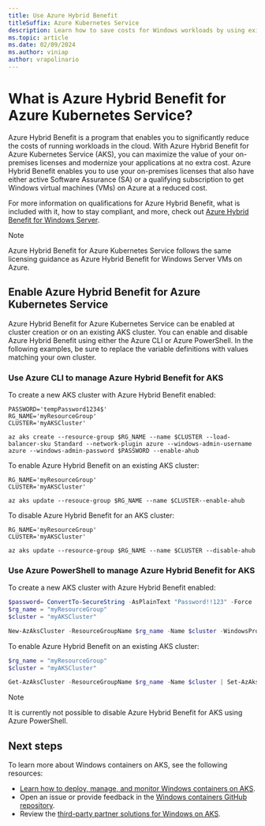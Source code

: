 ```yaml
---
title: Use Azure Hybrid Benefit
titleSuffix: Azure Kubernetes Service
description: Learn how to save costs for Windows workloads by using existing Windows Server licenses on Azure Kubernetes Service.
ms.topic: article
ms.date: 02/09/2024
ms.author: viniap
author: vrapolinario
---
```


# What is Azure Hybrid Benefit for Azure Kubernetes Service?

Azure Hybrid Benefit is a program that enables you to significantly reduce the costs of running workloads in the cloud. With Azure Hybrid Benefit for Azure Kubernetes Service (AKS), you can maximize the value of your on-premises licenses and modernize your applications at no extra cost. Azure Hybrid Benefit enables you to use your on-premises licenses that also have either active Software Assurance (SA) or a qualifying subscription to get Windows virtual machines (VMs) on Azure at a reduced cost.

For more information on qualifications for Azure Hybrid Benefit, what is included with it, how to stay compliant, and more, check out [Azure Hybrid Benefit for Windows Server](/azure/virtual-machines/windows/hybrid-use-benefit-licensing).

>[!Note]
>Azure Hybrid Benefit for Azure Kubernetes Service follows the same licensing guidance as Azure Hybrid Benefit for Windows Server VMs on Azure.

## Enable Azure Hybrid Benefit for Azure Kubernetes Service

Azure Hybrid Benefit for Azure Kubernetes Service can be enabled at cluster creation or on an existing AKS cluster. You can enable and disable Azure Hybrid Benefit using either the Azure CLI or Azure PowerShell. In the following examples, be sure to replace the variable definitions with values matching your own cluster.

### Use Azure CLI to manage Azure Hybrid Benefit for AKS

To create a new AKS cluster with Azure Hybrid Benefit enabled:

```azurecli
PASSWORD='tempPassword1234$'
RG_NAME='myResourceGroup'
CLUSTER='myAKSCluster'

az aks create --resource-group $RG_NAME --name $CLUSTER --load-balancer-sku Standard --network-plugin azure --windows-admin-username azure --windows-admin-password $PASSWORD --enable-ahub
```

To enable Azure Hybrid Benefit on an existing AKS cluster:

```azurecli
RG_NAME='myResourceGroup'
CLUSTER='myAKSCluster'

az aks update --resouce-group $RG_NAME --name $CLUSTER--enable-ahub
```

To disable Azure Hybrid Benefit for an AKS cluster:

```azurecli
RG_NAME='myResourceGroup'
CLUSTER='myAKSCluster'

az aks update --resource-group $RG_NAME --name $CLUSTER --disable-ahub
```

### Use Azure PowerShell to manage Azure Hybrid Benefit for AKS

To create a new AKS cluster with Azure Hybrid Benefit enabled:

```powershell
$password= ConvertTo-SecureString -AsPlainText "Password!!123" -Force
$rg_name = "myResourceGroup"
$cluster = "myAKSCluster"

New-AzAksCluster -ResourceGroupName $rg_name -Name $cluster -WindowsProfileAdminUserName azureuser -WindowsProfileAdminUserPassword $cred -NetworkPlugin azure -NodeVmSetType VirtualMachineScaleSets --EnableAHUB
```

To enable Azure Hybrid Benefit on an existing AKS cluster:

```powershell
$rg_name = "myResourceGroup"
$cluster = "myAKSCluster"

Get-AzAksCluster -ResourceGroupName $rg_name -Name $cluster | Set-AzAksCluster -EnableAHUB
```

>[!Note]
>It is currently not possible to disable Azure Hybrid Benefit for AKS using Azure PowerShell.

## Next steps

To learn more about Windows containers on AKS, see the following resources:

* [Learn how to deploy, manage, and monitor Windows containers on AKS](/training/paths/deploy-manage-monitor-wincontainers-aks).
* Open an issue or provide feedback in the [Windows containers GitHub repository](https://github.com/microsoft/Windows-Containers/issues).
* Review the [third-party partner solutions for Windows on AKS](./windows-on-aks-partner-solutions.md).

